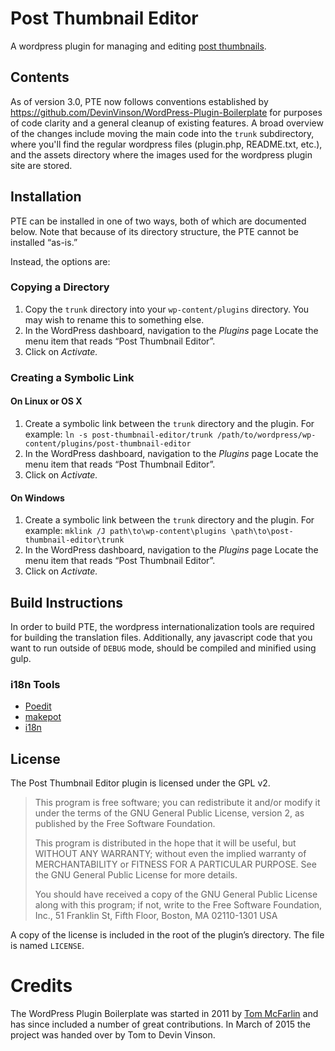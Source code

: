 # Post Thumbnail Editor

A wordpress plugin for managing and editing [post thumbnails][pt].

[pt]: http://codex.wordpress.org/Post_Thumbnails

## Contents

As of version 3.0, PTE now follows conventions established by 
<https://github.com/DevinVinson/WordPress-Plugin-Boilerplate> for purposes of
code clarity and a general cleanup of existing features. A broad overview of the
changes include moving the main code into the `trunk` subdirectory, where you'll
find the regular wordpress files (plugin.php, README.txt, etc.), and the assets
directory where the images used for the wordpress plugin site are stored.

## Installation

PTE can be installed in one of two ways, both of which are documented below. Note that because of its directory structure, the PTE cannot be installed “as-is.”

Instead, the options are:

### Copying a Directory

1. Copy the `trunk` directory into your `wp-content/plugins` directory. You may wish to rename this to something else.
2. In the WordPress dashboard, navigation to the *Plugins* page
Locate the menu item that reads “Post Thumbnail Editor”.
3. Click on *Activate.*

### Creating a Symbolic Link

#### On Linux or OS X

1. Create a symbolic link between the `trunk` directory and the plugin. For example: `ln -s post-thumbnail-editor/trunk /path/to/wordpress/wp-content/plugins/post-thumbnail-editor`
2. In the WordPress dashboard, navigation to the *Plugins* page
Locate the menu item that reads “Post Thumbnail Editor”.
3. Click on *Activate.*

#### On Windows

1. Create a symbolic link between the `trunk` directory and the plugin. For example: `mklink /J path\to\wp-content\plugins \path\to\post-thumbnail-editor\trunk`
2. In the WordPress dashboard, navigation to the *Plugins* page
Locate the menu item that reads “Post Thumbnail Editor”.
3. Click on *Activate.*

## Build Instructions

In order to build PTE, the wordpress internationalization tools are required for
building the translation files.  Additionally, any javascript code that you want
to run outside of `DEBUG` mode, should be compiled and minified using gulp.

### i18n Tools

* [Poedit](http://www.poedit.net/)
* [makepot](http://i18n.svn.wordpress.org/tools/trunk/)
* [i18n](https://github.com/grappler/i18n)

## License

The Post Thumbnail Editor plugin is licensed under the GPL v2.

> This program is free software; you can redistribute it and/or modify it under
> the terms of the GNU General Public License, version 2, as published by the
> Free Software Foundation.
>
> This program is distributed in the hope that it will be useful, but WITHOUT
> ANY WARRANTY; without even the implied warranty of MERCHANTABILITY or FITNESS
> FOR A PARTICULAR PURPOSE. See the GNU General Public License for more details.
>
> You should have received a copy of the GNU General Public License along with
> this program; if not, write to the Free Software Foundation, Inc., 51 Franklin
> St, Fifth Floor, Boston, MA 02110-1301 USA

A copy of the license is included in the root of the plugin’s directory. The file is named `LICENSE`.

# Credits

The WordPress Plugin Boilerplate was started in 2011 by [Tom McFarlin](http://twitter.com/tommcfarlin/) and has since included a number of great contributions. In March of 2015 the project was handed over by Tom to Devin Vinson.
